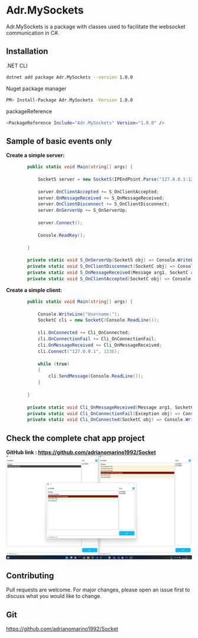 # Adr.MySockets

Adr.MySockets is a package with classes used to facilitate the websocket communication in C#.


## Installation

.NET CLI

```bash
dotnet add package Adr.MySockets --version 1.0.0
```

Nuget package manager

```bash
PM> Install-Package Adr.MySockets -Version 1.0.0
```

packageReference

```bash
<PackageReference Include="Adr.MySockets" Version="1.0.0" />
```

## Sample of basic events only

**Create a simple server:**
```csharp
        public static void Main(string[] args) {

            SocketS server = new SocketS(IPEndPoint.Parse("127.0.0.1:1236"));    
            
            server.OnClientAccepted += S_OnClientAccepted;
            server.OnMessageReceived += S_OnMessageReceived;
            server.OnClientDisconnect += S_OnClientDisconnect;            
            server.OnServerUp += S_OnServerUp;  
            
            server.Connect();

            Console.ReadKey();  
        
        }

        private static void S_OnServerUp(SocketS obj) => Console.WriteLine($"Server online");
        private static void S_OnClientDisconnect(SocketC obj) => Console.WriteLine("Client disconnected: " + obj.UserName);        
        private static void S_OnMessageReceived(Message arg1, SocketC arg2) => Console.WriteLine("Message: " + arg1);
        private static void S_OnClientAccepted(SocketC obj) => Console.WriteLine($"Client connected: " + obj.UserName); 
```


**Create a simple client:**
```csharp
        public static void Main(string[] args) {

            Console.WriteLine("Username:");
            SocketC cli = new SocketC(Console.ReadLine());

            cli.OnConnected += Cli_OnConnected;
            cli.OnConnectionFail += Cli_OnConnectionFail;
            cli.OnMessageReceived += Cli_OnMessageReceived;
            cli.Connect("127.0.0.1", 1236);

            while (true)
            {
                cli.SendMessage(Console.ReadLine());
            }
        
        }

        private static void Cli_OnMessageReceived(Message arg1, SocketC arg2) => Console.WriteLine($"{arg1.From}: {arg1.Body}");
        private static void Cli_OnConnectionFail(Exception obj) => Console.WriteLine($"Error on connection: {obj.Message}");
        private static void Cli_OnConnected(SocketC obj) => Console.WriteLine("Connected!");
```
## Check the complete chat app project 
**GitHub link : https://github.com/adrianomarino1992/Socket**
[![Alt text](https://raw.githubusercontent.com/adrianomarino1992/Socket/master/t.png)](https://raw.githubusercontent.com/adrianomarino1992/Socket/master/t.png)



## Contributing

Pull requests are welcome. For major changes, please open an issue first to discuss what you would like to change.

##  Git

https://github.com/adrianomarino1992/Socket
